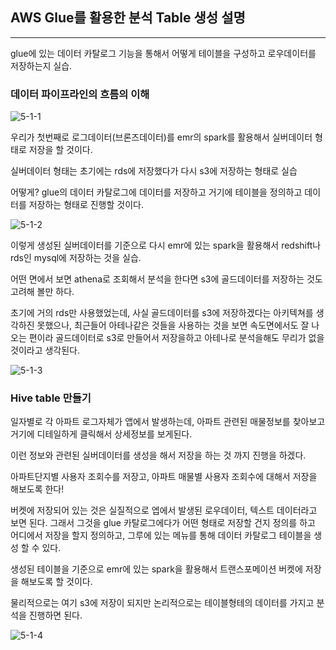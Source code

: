 ## AWS Glue를 활용한 분석 Table 생성 설명

---

glue에 있는 데이터 카탈로그 기능을 통해서 어떻게 테이블을 구성하고 로우데이터를 저장하는지 실습. 


### 데이터 파이프라인의 흐름의 이해

![5-1-1](https://user-images.githubusercontent.com/86764734/155996313-83e0cb58-77e5-413c-bf49-166ac5ce5bc7.png)

우리가 첫번째로 로그데이터(브론즈데이터)를 emr의 spark를 활용해서 실버데이터 형태로 저장을 할 것이다. 

실버데이터 형태는 초기에는 rds에 저장했다가 다시 s3에 저장하는 형태로 실습

어떻게? glue의 데이터 카탈로그에 데이터를 저장하고 거기에 테이블을 정의하고 데이터를 저장하는 형태로 진행할 것이다.

![5-1-2](https://user-images.githubusercontent.com/86764734/155996401-cbbf3c8d-8a5a-49b9-a93a-4ad2d22f0d9c.png)

이렇게 생성된 실버데이터를 기준으로 다시 emr에 있는 spark을 활용해서 redshift나 rds인 mysql에 저장하는 것을 실습.

어떤 면에서 보면 athena로 조회해서 분석을 한다면 s3에 골드데이터를 저장하는 것도 고려해 볼만 하다.

초기에 거의 rds만 사용했었는데, 사실 골드데이터를 s3에 저장하겠다는 아키텍쳐를 생각하진 못했으나, 최근들어 아테나같은 것들을 사용하는 것을 보면 속도면에서도 잘 나오는 편이라 골드데이터로 s3로 만들어서 저장을하고 아테나로 분석을해도 무리가 없을 것이라고 생각된다.

![5-1-3](https://user-images.githubusercontent.com/86764734/155996656-2fa90ccf-8b60-4862-ab42-4e93001e1a5a.png)

### Hive table 만들기


일자별로 각 아파트 로그자체가 앱에서 발생하는데, 아파트 관련된 매물정보를 찾아보고 거기에 디테일하게 클릭해서 상세정보를 보게된다. 

이런 정보와 관련된 실버데이터를 생성을 해서 저장을 하는 것 까지 진행을 하겠다.  

아파트단지별 사용자 조회수를 저장고, 아파트 매물별 사용자 조회수에 대해서 저장을 해보도록 한다!

버켓에 저장되어 있는 것은 실질적으로 엡에서 발생된 로우데이터, 텍스트 데이터라고 보면 된다. 그래서 그것을 glue 카탈로그에다가 어떤 형태로 저장할 건지 정의를 하고 어디에서 저장을 할지 정의하고, 그루에 있는 메뉴를 통해 데이터 카탈로그 테이블을 생성 할 수 있다. 

생성된 테이블을 기준으로 emr에 있는 spark을 활용해서 트랜스포메이션 버켓에 저장을 해보도록 할 것이다. 

물리적으로는 여기 s3에 저장이 되지만 논리적으로는 테이블형테의 데이터를 가지고 분석을 진행하면 된다.

![5-1-4](https://user-images.githubusercontent.com/86764734/155996792-dec8d9dc-8f7d-4ba3-bbd0-3ce26cbc6ede.png)
